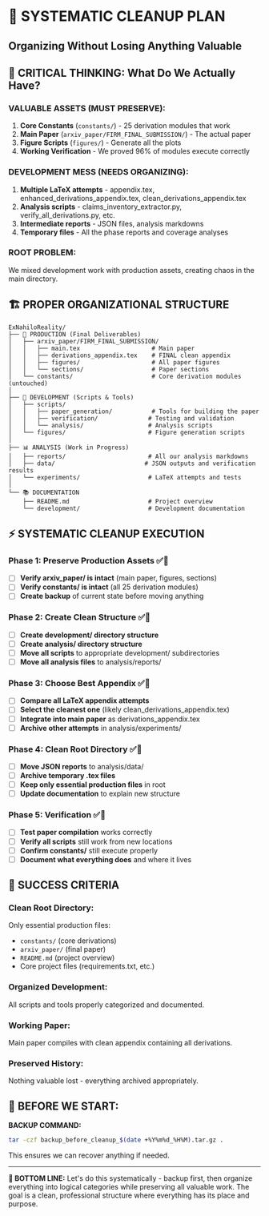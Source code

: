 # 🧹 SYSTEMATIC CLEANUP PLAN
## Organizing Without Losing Anything Valuable

## 🎯 **CRITICAL THINKING: What Do We Actually Have?**

### **VALUABLE ASSETS (MUST PRESERVE):**
1. **Core Constants** (`constants/`) - 25 derivation modules that work
2. **Main Paper** (`arxiv_paper/FIRM_FINAL_SUBMISSION/`) - The actual paper
3. **Figure Scripts** (`figures/`) - Generate all the plots
4. **Working Verification** - We proved 96% of modules execute correctly

### **DEVELOPMENT MESS (NEEDS ORGANIZING):**
1. **Multiple LaTeX attempts** - appendix.tex, enhanced_derivations_appendix.tex, clean_derivations_appendix.tex
2. **Analysis scripts** - claims_inventory_extractor.py, verify_all_derivations.py, etc.
3. **Intermediate reports** - JSON files, analysis markdowns
4. **Temporary files** - All the phase reports and coverage analyses

### **ROOT PROBLEM:**
We mixed development work with production assets, creating chaos in the main directory.

## 🏗️ **PROPER ORGANIZATIONAL STRUCTURE**

```
ExNahiloReality/
├── 📄 PRODUCTION (Final Deliverables)
│   ├── arxiv_paper/FIRM_FINAL_SUBMISSION/
│   │   ├── main.tex                    # Main paper
│   │   ├── derivations_appendix.tex    # FINAL clean appendix
│   │   ├── figures/                    # All paper figures
│   │   └── sections/                   # Paper sections
│   └── constants/                      # Core derivation modules (untouched)
│
├── 🔧 DEVELOPMENT (Scripts & Tools)
│   ├── scripts/
│   │   ├── paper_generation/           # Tools for building the paper
│   │   ├── verification/              # Testing and validation
│   │   └── analysis/                  # Analysis scripts
│   └── figures/                       # Figure generation scripts
│
├── 📊 ANALYSIS (Work in Progress)
│   ├── reports/                       # All our analysis markdowns
│   ├── data/                         # JSON outputs and verification results
│   └── experiments/                   # LaTeX attempts and tests
│
└── 📚 DOCUMENTATION
    ├── README.md                      # Project overview
    └── development/                   # Development documentation
```

## ⚡ **SYSTEMATIC CLEANUP EXECUTION**

### **Phase 1: Preserve Production Assets** ✅🔲
- [ ] **Verify arxiv_paper/ is intact** (main paper, figures, sections)
- [ ] **Verify constants/ is intact** (all 25 derivation modules)
- [ ] **Create backup** of current state before moving anything

### **Phase 2: Create Clean Structure** ✅🔲
- [ ] **Create development/ directory structure**
- [ ] **Create analysis/ directory structure**
- [ ] **Move all scripts** to appropriate development/ subdirectories
- [ ] **Move all analysis files** to analysis/reports/

### **Phase 3: Choose Best Appendix** ✅🔲
- [ ] **Compare all LaTeX appendix attempts**
- [ ] **Select the cleanest one** (likely clean_derivations_appendix.tex)
- [ ] **Integrate into main paper** as derivations_appendix.tex
- [ ] **Archive other attempts** in analysis/experiments/

### **Phase 4: Clean Root Directory** ✅🔲
- [ ] **Move JSON reports** to analysis/data/
- [ ] **Archive temporary .tex files** 
- [ ] **Keep only essential production files** in root
- [ ] **Update documentation** to explain new structure

### **Phase 5: Verification** ✅🔲
- [ ] **Test paper compilation** works correctly
- [ ] **Verify all scripts** still work from new locations
- [ ] **Confirm constants/** still execute properly
- [ ] **Document what everything does** and where it lives

## 🎯 **SUCCESS CRITERIA**

### **Clean Root Directory:**
Only essential production files:
- `constants/` (core derivations)
- `arxiv_paper/` (final paper)  
- `README.md` (project overview)
- Core project files (requirements.txt, etc.)

### **Organized Development:**
All scripts and tools properly categorized and documented.

### **Working Paper:**
Main paper compiles with clean appendix containing all derivations.

### **Preserved History:**
Nothing valuable lost - everything archived appropriately.

## 🚨 **BEFORE WE START:**

**BACKUP COMMAND:**
```bash
tar -czf backup_before_cleanup_$(date +%Y%m%d_%H%M).tar.gz .
```

This ensures we can recover anything if needed.

---

**🎪 BOTTOM LINE:** Let's do this systematically - backup first, then organize everything into logical categories while preserving all valuable work. The goal is a clean, professional structure where everything has its place and purpose.
